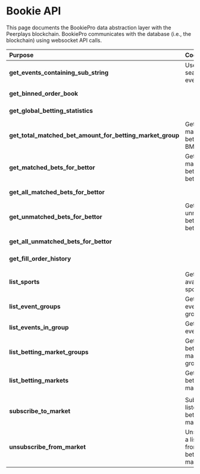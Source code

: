 # Bookie API

This page documents the BookiePro data abstraction layer with the Peerplays blockchain. BookiePro communicates with the database \(i.e., the blockchain\) using websocket API calls.











| Purpose | Code File | Example |  |
| :--- | :--- | :--- | :--- |
| **get\_events\_containing\_sub\_string** | Used to search for events. | ChainStore.js | Apis.instance\(\).bookie\_api\(\).exec\( "get\_events\_containing\_sub\_string", \[ sub\_string, language \] \) |
| **get\_binned\_order\_book** |  | ChainStore.js | Apis.instance\(\).bookie\_api\(\).exec\( "get\_binned\_order\_book", \[ betting\_market\_id, precision \] \) |
| **get\_global\_betting\_statistics** |  | ChainStore.js | Apis.instance\(\).db\_api\(\).exec\( "get\_global\_betting\_statistics", \[\] \) |
| **get\_total\_matched\_bet\_amount\_for\_betting\_market\_group** | Get the total matched bets for the BMG. | ChainStore.js | Apis.instance\(\).bookie\_api\(\).exec\( "get\_total\_matched\_bet\_amount\_for\_betting\_market\_group", \[ group\_id \] \) |
| **get\_matched\_bets\_for\_bettor** | Get the matched bets for a bettor. | ChainStore.js | Apis.instance\(\).bookie\_api\(\).exec\( "get\_matched\_bets\_for\_bettor", \[ bettor\_id \] \) |
| **get\_all\_matched\_bets\_for\_bettor** |  | ChainStore.js | Apis.instance\(\).bookie\_api\(\).exec\( "get\_all\_matched\_bets\_for\_bettor", \[ bettor\_id, start, limit \] \) |
| **get\_unmatched\_bets\_for\_bettor** | Get unmatched bets for a bettor. | ChainStore.js | Apis.instance\(\).db\_api\(\).exec\( "get\_unmatched\_bets\_for\_bettor", \[ betting\_market\_id\_type, account\_id\_type \] \) |
| **get\_all\_unmatched\_bets\_for\_bettor** |  | ChainStore.js | Apis.instance\(\).db\_api\(\).exec\( "get\_all\_unmatched\_bets\_for\_bettor", \[ account\_id\_type \] \) |
| **get\_fill\_order\_history** |  | test/Api.js | Apis.instance\(\).history\_api\(\).exec\( "get\_fill\_order\_history", \["1.3.121", "1.3.0", 10\]\) |
|  |  |  |  |
| **list\_sports** | Get a list of available sports. | ChainStore.js | Apis.instance\(\).db\_api\(\).exec\( "list\_sports", \[\] \) |
| **list\_event\_groups** | Get a list of event groups. | ChainStore.js | Apis.instance\(\).db\_api\(\).exec\( "list\_event\_groups", \[sportId\] \) |
| **list\_events\_in\_group** | Get a list of events. | ChainStore.js | Apis.instance\(\).db\_api\(\).exec\( "list\_events\_in\_group", \[ event\_group\_id \] \) |
| **list\_betting\_market\_groups** | Get a list of betting market groups. | ChainStore.js | Apis.instance\(\).db\_api\(\).exec\( "list\_betting\_market\_groups", \[eventId\] \) |
| **list\_betting\_markets** | Get a list of betting markets. | ChainStore.js | Apis.instance\(\).db\_api\(\).exec\( "list\_betting\_markets", \[bettingMarketGroupId\] \) |
|  |  |  |  |
| **subscribe\_to\_market** | Subscribe a listener to a betting market. | sub\_unsub.js | Apis.instance\(\).db\_api\(\).exec\( "subscribe\_to\_market", \[updateListener, "1.3.0", "1.3.19"\]\) |
| **unsubscribe\_from\_market** | Unsubscribe a listener from a betting market. | sub\_unsub.js | Apis.instance\(\).db\_api\(\).exec\( "unsubscribe\_from\_market", \[updateListener, "1.3.0", "1.3.19"\]\) |

